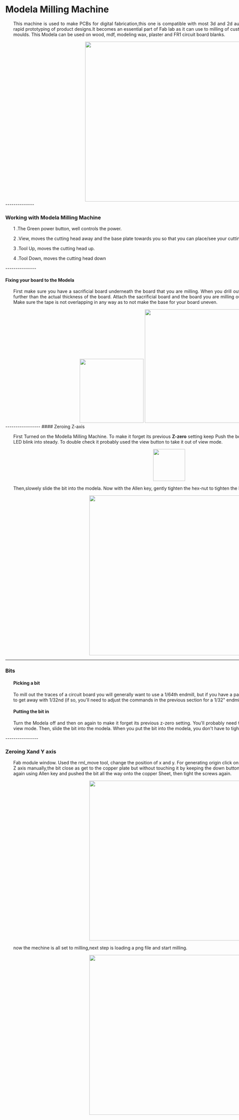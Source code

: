<div style="width:1000px; margin:0 auto;">

# Modela Milling Machine

<div align="justify" style="margin-left:2.5%" style="margin-right:3%">

This machine is used to make PCBs for digital fabrication,this one is compatible with most 3d and 2d authoring software, making it ideal for the rapid prototyping of product designs.It becomes an essential part of Fab lab as it can use to milling of custom circuit boards, and the production of moulds. This Modela can be used on wood, mdf, modeling wax, plaster and FR1 circuit board blanks.
</div>
<center><img src="img/w4/modella_milling/m1.JPG" width="500"/></center>
--------------

### Working with Modela Milling Machine

<div align="justify" style="margin-left:2.5%" style="margin-right:3%">

1 .The Green power button, well controls the power.

2 .View, moves the cutting head away and the base plate towards you so that you can place/see your cutting surface.

3 .Tool Up, moves the cutting head up.

4 .Tool Down, moves the cutting head down
</div>
---------------

#### Fixing your board to the Modela

<div align="justify" style="margin-left:2.5%" style="margin-right:3%">

First make sure you have a sacrificial board underneath the board that you are milling. When you drill out the PCB you are making, you might go further than the actual thickness of the board. Attach the sacrificial board and the board you are milling out to the modela with double sided tape. Make sure the tape is not overlapping in any way as to not make the base for your board uneven. 
<center><img src="img/w4/modella_milling/modela1.jpg" width="200"/> <img src="img/w4/modella_milling/modela2.jpg" width="355"/></center>
</div>
-----------------
#### Zeroing Z-axis

<div align="justify" style="margin-left:2.5%" style="margin-right:3%">

First Turned on the Modella Milling Machine. To make it forget its previous <b>Z-zero</b> setting keep Push the both Butten Up and Down up to the Green LED blink into steady. To double check it probably used the view button to take it out of view mode.

<center><img src="img/w4/modella_milling/control.png" width="100"/></center>

Then,slowely slide the bit into the modela. Now with the Allen key, gently tighten the hex-nut to tighten the bit.

<center><img src="img/w4/modella_milling/m3.JPG" width="500"/></center>
</div>

---------------

### Bits
<div align="justify" style="margin-left:2.5%" style="margin-right:3%">

#### Picking a bit
To mill out the traces of a circuit board you will generally want to use a 1/64th endmill, but if you have a particularly rough circuit you might be able to get away with 1/32nd (if so, you'll need to adjust the commands in the previous section for a 1/32" endmill).

#### Putting the bit in
Turn the Modela off and then on again to make it forget its previous z-zero setting. You'll probably need to press the view button to take it out of view mode. Then, slide the bit into the modela. When you put the bit into the modela, you don't have to tighten the set screws all that much. 
</div>
----------------

### Zeroing Xand Y axis
<div align="justify" style="margin-left:2.5%" style="margin-right:3%">

Fab module window. Used the rml_move tool, change the position of x and y. For generating origin click on 'make rml'.N ext sept was setting up the Z axis manually,the bit close as get to the copper plate but without touching it by keeping the down button pressed. Then loosened the set screws again using Allen key and pushed the bit all the way onto the copper Sheet, then tight the screws again.

<center><img src="img/w4/modella_milling/m2.JPG" width="500"/></center>

now the mechine is all set to milling,next step is loading a png file and start milling.

<center><img src="img/w4/modella_milling/m4.JPG" width="500"/></center>
</div>



</div>